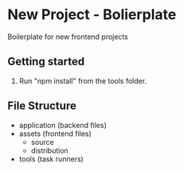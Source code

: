 # New Project - Bolierplate
Boilerplate for new frontend projects

## Getting started
1. Run "npm install" from the tools folder.

## File Structure
* application (backend files)
* assets (frontend files)
  * source
  * distribution
* tools (task runners)
